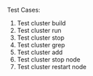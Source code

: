 Test Cases:

1. Test cluster build
2. Test cluster run
3. Test cluster stop
4. Test cluster grep
5. Test cluster add
6. Test cluster stop node
7. Test cluster restart node
